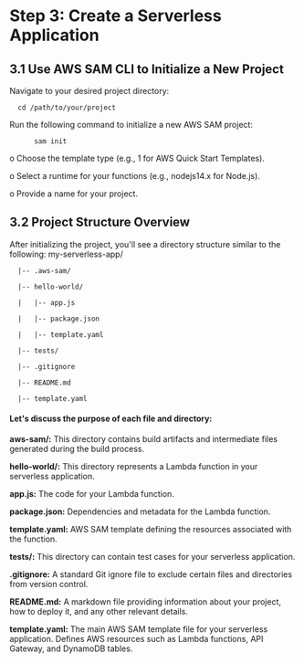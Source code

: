# Step 3: Create a Serverless Application
## 3.1 Use AWS SAM CLI to Initialize a New Project
Navigate to your desired project directory:

      cd /path/to/your/project
      
Run the following command to initialize a new AWS SAM project:

		  sam init
o	Choose the template type (e.g., 1 for AWS Quick Start Templates).

o	Select a runtime for your functions (e.g., nodejs14.x for Node.js).

o	Provide a name for your project.
## 3.2 Project Structure Overview
After initializing the project, you'll see a directory structure similar to the following:
      my-serverless-app/
      
      |-- .aws-sam/
      
      |-- hello-world/
      
      |   |-- app.js
      
      |   |-- package.json
      
      |   |-- template.yaml
      
      |-- tests/
      
      |-- .gitignore
      
      |-- README.md
      
      |-- template.yaml

#### Let's discuss the purpose of each file and directory:
**aws-sam/:** This directory contains build artifacts and intermediate files generated during the build process.

**hello-world/:** This directory represents a Lambda function in your serverless application.

**app.js:** The code for your Lambda function.

**package.json:** Dependencies and metadata for the Lambda function.

**template.yaml:** AWS SAM template defining the resources associated with the function.

**tests/:** This directory can contain test cases for your serverless application.

**.gitignore:** A standard Git ignore file to exclude certain files and directories from version control.

**README.md:** A markdown file providing information about your project, how to deploy it, and any other relevant details.

**template.yaml:** The main AWS SAM template file for your serverless application.
Defines AWS resources such as Lambda functions, API Gateway, and DynamoDB tables.



